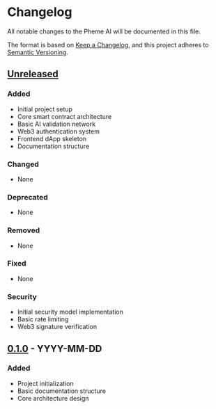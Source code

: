 # Changelog

All notable changes to the Pheme AI will be documented in this file.

The format is based on [Keep a Changelog](https://keepachangelog.com/en/1.0.0/),
and this project adheres to [Semantic Versioning](https://semver.org/spec/v2.0.0.html).

## [Unreleased]
### Added
- Initial project setup
- Core smart contract architecture
- Basic AI validation network
- Web3 authentication system
- Frontend dApp skeleton
- Documentation structure

### Changed
- None

### Deprecated
- None

### Removed
- None

### Fixed
- None

### Security
- Initial security model implementation
- Basic rate limiting
- Web3 signature verification

## [0.1.0] - YYYY-MM-DD
### Added
- Project initialization
- Basic documentation structure
- Core architecture design

[Unreleased]: https://github.com/PhemeAI/Pheme-Protocol/compare/v0.1.0...HEAD
[0.1.0]: https://github.com/PhemeAI/pheme-protocol/releases/tag/v0.1.0 